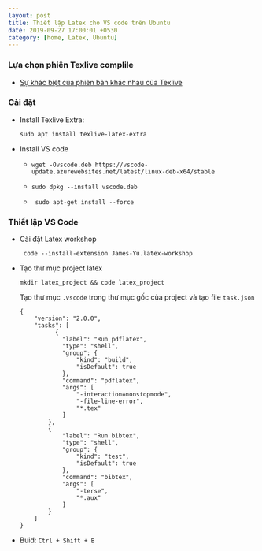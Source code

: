 ```yaml
---
layout: post
title: Thiết lập Latex cho VS code trên Ubuntu
date: 2019-09-27 17:00:01 +0530
category: [home, Latex, Ubuntu]
---
```



<h3>Lựa chọn phiên Texlive complile</h3>

* [Sự khác biệt của phiên bản khác nhau của Texlive](https://tex.stackexchange.com/a/504566/198043)


<h3>Cài đặt</h3>

* Install Texlive Extra:

    `sudo apt install texlive-latex-extra`

* Install VS code

    * `wget -Ovscode.deb https://vscode-update.azurewebsites.net/latest/linux-deb-x64/stable`

    * `sudo dpkg --install vscode.deb`
    * ` sudo apt-get install --force`

<h3>Thiết lập VS Code</h3>

* Cài đặt Latex workshop

    ` code --install-extension James-Yu.latex-workshop`

* Tạo thư mục project latex

    `mkdir latex_project && code latex_project`

    Tạo thư mục `.vscode` trong thư mục gốc của project và tạo file `task.json`

    ```
    {
        "version": "2.0.0",
        "tasks": [
              {
                "label": "Run pdflatex",
                "type": "shell",
                "group": {
                    "kind": "build",
                    "isDefault": true
                },
                "command": "pdflatex",
                "args": [
                    "-interaction=nonstopmode",
                    "-file-line-error",
                    "*.tex"
                ]
            },
            {
                "label": "Run bibtex",
                "type": "shell",
                "group": {
                    "kind": "test",
                    "isDefault": true
                },
                "command": "bibtex",
                "args": [
                    "-terse",
                    "*.aux"
                ]
            }      
        ]
    }
    ```

* Buid: `Ctrl + Shift + B`


